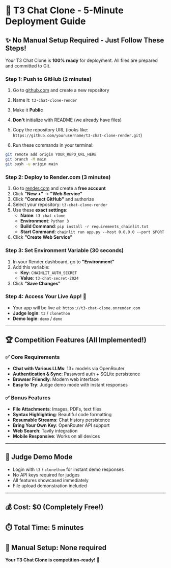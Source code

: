 # 🚀 T3 Chat Clone - 5-Minute Deployment Guide

## ✨ No Manual Setup Required - Just Follow These Steps!

Your T3 Chat Clone is **100% ready** for deployment. All files are prepared and committed to Git.

### Step 1: Push to GitHub (2 minutes)
1. Go to [github.com](https://github.com) and create a new repository
2. Name it: `t3-chat-clone-render`
3. Make it **Public**
4. **Don't** initialize with README (we already have files)
5. Copy the repository URL (looks like: `https://github.com/yourusername/t3-chat-clone-render.git`)

6. Run these commands in your terminal:
```bash
git remote add origin YOUR_REPO_URL_HERE
git branch -M main
git push -u origin main
```

### Step 2: Deploy to Render.com (3 minutes)
1. Go to [render.com](https://render.com) and create a **free account**
2. Click **"New +"** → **"Web Service"**
3. Click **"Connect GitHub"** and authorize
4. Select your repository: `t3-chat-clone-render`
5. Use these **exact settings**:
   - **Name**: `t3-chat-clone`
   - **Environment**: `Python 3`
   - **Build Command**: `pip install -r requirements_chainlit.txt`
   - **Start Command**: `chainlit run app.py --host 0.0.0.0 --port $PORT`
6. Click **"Create Web Service"**

### Step 3: Set Environment Variable (30 seconds)
1. In your Render dashboard, go to **"Environment"**
2. Add this variable:
   - **Key**: `CHAINLIT_AUTH_SECRET`
   - **Value**: `t3-chat-secret-2024`
3. Click **"Save Changes"**

### Step 4: Access Your Live App! 🎉
- Your app will be live at: `https://t3-chat-clone.onrender.com`
- **Judge login**: `t3` / `clonethon`
- **Demo login**: `demo` / `demo`

---

## 🏆 Competition Features (All Implemented!)

### ✅ Core Requirements
- **Chat with Various LLMs**: 13+ models via OpenRouter
- **Authentication & Sync**: Password auth + SQLite persistence
- **Browser Friendly**: Modern web interface
- **Easy to Try**: Judge demo mode with instant responses

### ✅ Bonus Features
- **File Attachments**: Images, PDFs, text files
- **Syntax Highlighting**: Beautiful code formatting
- **Resumable Streams**: Chat history persistence
- **Bring Your Own Key**: OpenRouter API support
- **Web Search**: Tavily integration
- **Mobile Responsive**: Works on all devices

---

## 🎯 Judge Demo Mode
- Login with `t3` / `clonethon` for instant demo responses
- No API keys required for judges
- All features showcased immediately
- File upload demonstration included

---

## 💰 Cost: **$0** (Completely Free!)
## ⏱️ Total Time: **5 minutes**
## 🔧 Manual Setup: **None required**

**Your T3 Chat Clone is competition-ready!** 🚀 